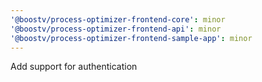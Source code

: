 ```yaml
---
'@boostv/process-optimizer-frontend-core': minor
'@boostv/process-optimizer-frontend-api': minor
'@boostv/process-optimizer-frontend-sample-app': minor
---
```


Add support for authentication
